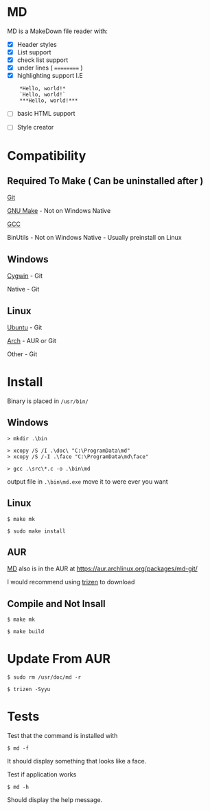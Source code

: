 # MD 

MD is a MakeDown file reader with:
- [x] Header styles
- [x] List support
- [x] check list support
- [x] under lines ( `========` )
- [x] highlighting support I.E
```
	*Hello, world!*
	`Hello, world!`
	***Hello, world!***
```
- [ ] basic HTML support

- [ ] Style creator


# Compatibility

## Required To Make ( Can be uninstalled after )

[Git](https://git-scm.com/)

[GNU Make](https://www.gnu.org/software/make/) - Not on Windows Native

[GCC](https://gcc.gnu.org/)

BinUtils - Not on Windows Native - Usually preinstall on Linux

## Windows

[Cygwin](https://www.cygwin.com/) - Git

Native - Git

## Linux

[Ubuntu](https://ubuntu.com/) - Git

[Arch](https://archlinux.org/) - AUR or Git

Other - Git


# Install

Binary is placed in `/usr/bin/`

## Windows

```
> mkdir .\bin

> xcopy /S /I .\doc\ "C:\ProgramData\md"
> xcopy /S /-I .\face "C:\ProgramData\md\face"

> gcc .\src\*.c -o .\bin\md
```

output file in `.\bin\md.exe` move it to were ever you want

## Linux
```
$ make mk

$ sudo make install
```

## AUR

[MD](https://aur.archlinux.org/packages/md-git/) also is in the AUR at https://aur.archlinux.org/packages/md-git/

I would recommend using [trizen](https://github.com/trizen/trizen) to download

## Compile and Not Insall
```
$ make mk

$ make build
```

# Update From AUR

```
$ sudo rm /usr/doc/md -r

$ trizen -Syyu
```

# Tests

Test that the command is installed with

```
$ md -f
```

It should display something that looks like a face.


Test if application works

```
$ md -h
```

Should display the help message.
